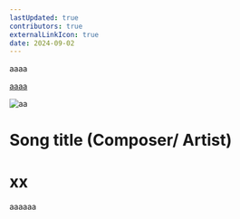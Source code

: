 ```yaml
---
lastUpdated: true
contributors: true
externalLinkIcon: true
date: 2024-09-02
---
```

a﻿aaa

[a﻿aaa](12ants.com)

![aa](/media/hehe.png "aaaa")

# Song title (Composer/ Artist)

# x﻿x



a﻿aaaaa